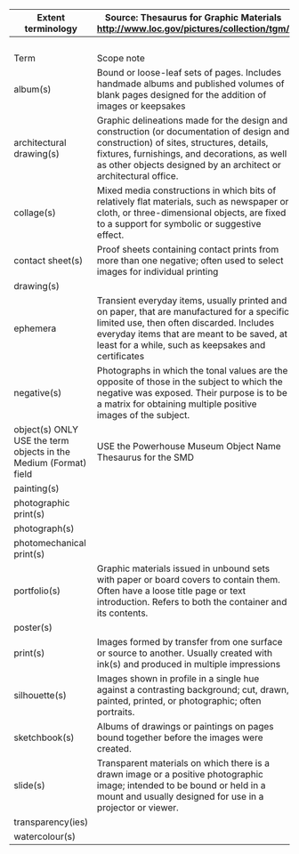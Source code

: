 Extent   terminology | Source:   Thesaurus for Graphic Materials   http://www.loc.gov/pictures/collection/tgm/
-- | --
  |  
Term | Scope note
album(s) | Bound or   loose-leaf sets of pages. Includes handmade albums and published volumes of   blank pages designed for the addition of images or keepsakes
architectural drawing(s) | Graphic   delineations made for the design and construction (or documentation of design   and construction) of sites, structures, details, fixtures, furnishings, and   decorations, as well as other objects designed by an architect or   architectural office.
collage(s) | Mixed   media constructions in which bits of relatively flat materials, such as   newspaper or cloth, or three-dimensional objects, are fixed to a support for   symbolic or suggestive effect.
contact sheet(s) | Proof   sheets containing contact prints from more than one negative; often used to   select images for individual printing
drawing(s) |  
ephemera | Transient   everyday items, usually printed and on paper, that are manufactured for a   specific limited use, then often discarded. Includes everyday items that are   meant to be saved, at least for a while, such as keepsakes and certificates
negative(s) | Photographs   in which the tonal values are the opposite of those in the subject to which   the negative was exposed. Their purpose is to be a matrix for obtaining   multiple positive images of the subject.
object(s) ONLY USE the term objects in the Medium (Format)   field | USE   the Powerhouse Museum     Object Name Thesaurus for the SMD
painting(s) |  
photographic print(s) |  
photograph(s) |  
photomechanical print(s) |  
portfolio(s) | Graphic   materials issued in unbound sets with paper or board covers to contain them.   Often have a loose title page or text introduction. Refers to both the   container and its contents.
poster(s) |  
print(s) | Images   formed by transfer from one surface or source to another. Usually created   with ink(s) and produced in multiple impressions
silhouette(s) | Images   shown in profile in a single hue against a contrasting background; cut,   drawn, painted, printed, or photographic; often portraits.
sketchbook(s) | Albums   of drawings or paintings on pages bound together before the images were   created.
slide(s) | Transparent   materials on which there is a drawn image or a positive photographic image;   intended to be bound or held in a mount and usually designed for use in a   projector or viewer.
transparency(ies) |  
watercolour(s) |  

